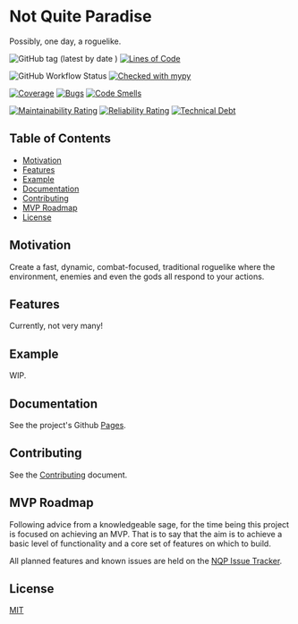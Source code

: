 
# Not Quite Paradise
Possibly, one day, a roguelike.

![GitHub tag (latest by date
  )](https://img.shields.io/github/v/tag/Snayff/notquiteparadise?label=version)
 [![Lines of Code](https://sonarcloud.io/api/project_badges/measure?project=Snayff_notquiteparadise&metric=ncloc)](https://sonarcloud.io/dashboard?id=Snayff_notquiteparadise)
  
  ![GitHub
 Workflow Status](https://img.shields.io/github/workflow/status/Snayff/notquiteparadise/Not%20Quite%20Paradise) 
 [![Checked with mypy](http://www.mypy-lang.org/static/mypy_badge.svg)](http://mypy-lang.org/)
 
 
[![Coverage](https://sonarcloud.io/api/project_badges/measure?project=Snayff_notquiteparadise&metric=coverage)](https://sonarcloud.io/dashboard?id=Snayff_notquiteparadise)
 [![Bugs](https://sonarcloud.io/api/project_badges/measure?project=Snayff_notquiteparadise&metric=bugs)](https://sonarcloud.io/dashboard?id=Snayff_notquiteparadise)
 [![Code Smells](https://sonarcloud.io/api/project_badges/measure?project=Snayff_notquiteparadise&metric=code_smells)](https://sonarcloud.io/dashboard?id=Snayff_notquiteparadise)
 
 [![Maintainability Rating](https://sonarcloud.io/api/project_badges/measure?project=Snayff_notquiteparadise&metric=sqale_rating)](https://sonarcloud.io/dashboard?id=Snayff_notquiteparadise)
 [![Reliability Rating](https://sonarcloud.io/api/project_badges/measure?project=Snayff_notquiteparadise&metric=reliability_rating)](https://sonarcloud.io/dashboard?id=Snayff_notquiteparadise)
  [![Technical Debt](https://sonarcloud.io/api/project_badges/measure?project=Snayff_notquiteparadise&metric=sqale_index)](https://sonarcloud.io/dashboard?id=Snayff_notquiteparadise)
  



## Table of Contents
- [Motivation](#motivation)
- [Features](#features)
- [Example](#example)
- [Documentation](#documentation)
- [Contributing](#contributing)
- [MVP Roadmap](#mvp-roadmap)
- [License](#license)

## Motivation
Create a fast, dynamic, combat-focused, traditional roguelike where the environment, enemies and even the gods all
 respond to your
 actions. 

## Features
Currently, not very many!

## Example
WIP.

## Documentation
See the project's Github [Pages].

[Pages]: https://snayff.github.io/notquiteparadise/

## Contributing
See the [Contributing] document.

[Contributing]: CONTRIBUTING.md

## MVP Roadmap
Following advice from a knowledgeable sage, for the time being this project is focused on achieving an MVP. That is
 to say that the aim is to achieve a basic level of functionality and a core set of features on which to build.

All planned features and known issues are held on the [NQP Issue Tracker]. 

[NQP Issue Tracker]: https://nqp.myjetbrains.com/youtrack/issues


## License
[MIT](https://tldrlegal.com/license/mit-license)
